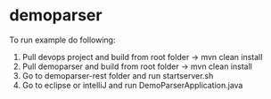 # demoparser

To run example do following:

1. Pull devops project and build from root folder -> mvn clean install
2. Pull demoparser and build from root folder -> mvn clean install
3. Go to demoparser-rest folder and run startserver.sh
4. Go to eclipse or intelliJ and run DemoParserApplication.java

